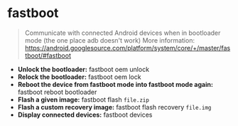 # fastboot
> Communicate with connected Android devices when in bootloader mode (the one place adb doesn't work)
> More information: <https://android.googlesource.com/platform/system/core/+/master/fastboot/#fastboot>
- **Unlock the bootloader:**
fastboot oem unlock
- **Relock the bootloader:**
fastboot oem lock
- **Reboot the device from fastboot mode into fastboot mode again:**
fastboot reboot bootloader
- **Flash a given image:**
fastboot flash `file.zip`
- **Flash a custom recovery image:**
fastboot flash recovery `file.img`
- **Display connected devices:**
fastboot devices
